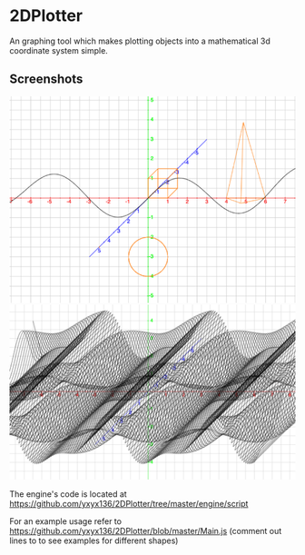 # 2DPlotter

An graphing tool which makes plotting objects into a mathematical 3d coordinate system simple.

## Screenshots
![Screenshot1](img/screenshot1.png)
![Screenshot2](img/screenshot2.png)


The engine's code is located at https://github.com/yxyx136/2DPlotter/tree/master/engine/script

For an example usage refer to https://github.com/yxyx136/2DPlotter/blob/master/Main.js (comment out  lines to to see examples for different shapes)
